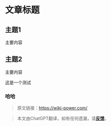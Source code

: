 # 文章标题

## 主题1

主要内容

## 主题2

主要内容

这是一个测试
### 哈哈

> 原文链接：<https://wiki-power.com/>

> 本文由ChatGPT翻译，如有任何遗漏，请[**反馈**](https://github.com/linyuxuanlin/Wiki_MkDocs/issues/new)。